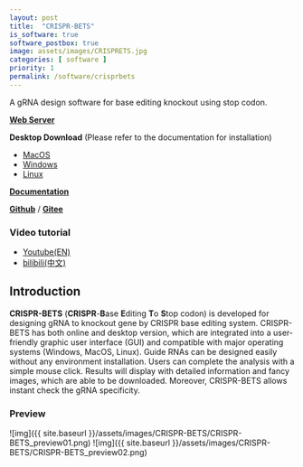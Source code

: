 ```yaml
---
layout: post
title:  "CRISPR-BETS"
is_software: true
software_postbox: true
image: assets/images/CRISPRETS.jpg
categories: [ software ]
priority: 1
permalink: /software/crisprbets
---
```

A gRNA design software for base editing knockout using stop codon.

[**Web Server**](https://bioinfor.yzu.edu.cn/crisprbets/) 
 
**Desktop Download** (Please refer to the documentation for installation)

* [MacOS](https://github.com/yuechaowu/CRISPR-BETS_desktop/releases/download/V1.4/CrisprBaseETS_macos_package.zip)
* [Windows](https://github.com/yuechaowu/CRISPR-BETS_desktop/releases/download/V1.4/CrisprBaseETS_win_package.zip)
* [Linux](https://github.com/yuechaowu/CRISPR-BETS_desktop/releases/download/V1.4/CrisprBaseETS_linux_package.zip)

[**Documentation**](https://crispr-bets-online.readthedocs.io/en/latest/)  

[**Github**](https://github.com/zhangtaolab/CRISPR-BETS_desktop) / [**Gitee**](https://gitee.com/keeeeepgoing/CRISPR-BETS_desktop)

### Video tutorial
* [Youtube(EN)](https://www.youtube.com/watch?v=iZj22KE4RTo)
* [bilibili(中文)](https://www.bilibili.com/video/BV1c44y1z7TG)

## Introduction

**CRISPR-BETS** (**CRISPR**-**B**ase **E**diting **T**o **S**top codon) is developed for designing gRNA to knockout gene by CRISPR base editing system. CRISPR-BETS has both online and desktop version, which are integrated into a user-friendly graphic user interface (GUI) and compatible with major operating systems (Windows, MacOS, Linux). Guide RNAs can be designed easily without any environment installation. Users can complete the analysis with a simple mouse click. Results will display with detailed information and fancy images, which are able to be downloaded. Moreover, CRISPR-BETS allows instant check the gRNA specificity.

### Preview

![img]({{ site.baseurl }}/assets/images/CRISPR-BETS/CRISPR-BETS_preview01.png)
![img]({{ site.baseurl }}/assets/images/CRISPR-BETS/CRISPR-BETS_preview02.png)
